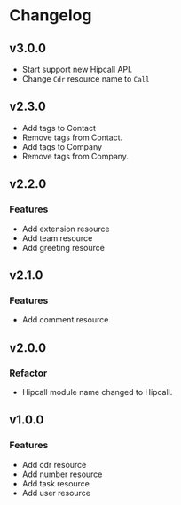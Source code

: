 # Changelog

## v3.0.0

- Start support new Hipcall API.
- Change `Cdr` resource name to `Call`

## v2.3.0

- Add tags to Contact
- Remove tags from Contact.
- Add tags to Company
- Remove tags from Company.

## v2.2.0

### Features

- Add extension resource
- Add team resource
- Add greeting resource

## v2.1.0

### Features

- Add comment resource

## v2.0.0

### Refactor

- Hipcall module name changed to Hipcall.

## v1.0.0

### Features

- Add cdr resource
- Add number resource
- Add task resource
- Add user resource
